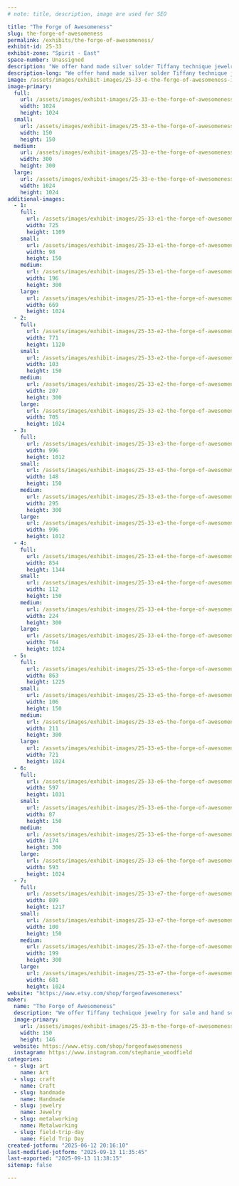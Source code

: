 ```yaml
---
# note: title, description, image are used for SEO

title: "The Forge of Awesomeness"
slug: the-forge-of-awesomeness
permalink: /exhibits/the-forge-of-awesomeness/
exhibit-id: 25-33
exhibit-zone: "Spirit - East"
space-number: Unassigned
description: "We offer hand made silver solder Tiffany technique jewelry and hand sculpted clay jewelry."
description-long: "We offer hand made silver solder Tiffany technique jewelry and hand sculpted clay jewelry with fantasy, nerdy and mythological themes. Examples of our pieces can be found at @theforgeofawesomeness on Instagram"
image: /assets/images/exhibit-images/25-33-e-the-forge-of-awesomeness-inbound3637023792252349959-300x300.jpg
image-primary: 
  full:
    url: /assets/images/exhibit-images/25-33-e-the-forge-of-awesomeness-inbound3637023792252349959-full.jpg
    width: 1024
    height: 1024
  small:
    url: /assets/images/exhibit-images/25-33-e-the-forge-of-awesomeness-inbound3637023792252349959-150x150.jpg
    width: 150
    height: 150
  medium:
    url: /assets/images/exhibit-images/25-33-e-the-forge-of-awesomeness-inbound3637023792252349959-300x300.jpg
    width: 300
    height: 300
  large:
    url: /assets/images/exhibit-images/25-33-e-the-forge-of-awesomeness-inbound3637023792252349959-1024x1024.jpg
    width: 1024
    height: 1024
additional-images: 
  - 1:
    full:
      url: /assets/images/exhibit-images/25-33-e1-the-forge-of-awesomeness-inbound4183773987281827677-full.png
      width: 725
      height: 1109
    small:
      url: /assets/images/exhibit-images/25-33-e1-the-forge-of-awesomeness-inbound4183773987281827677-98x150.png
      width: 98
      height: 150
    medium:
      url: /assets/images/exhibit-images/25-33-e1-the-forge-of-awesomeness-inbound4183773987281827677-196x300.png
      width: 196
      height: 300
    large:
      url: /assets/images/exhibit-images/25-33-e1-the-forge-of-awesomeness-inbound4183773987281827677-669x1024.png
      width: 669
      height: 1024
  - 2:
    full:
      url: /assets/images/exhibit-images/25-33-e2-the-forge-of-awesomeness-inbound4559271433289287120-full.png
      width: 771
      height: 1120
    small:
      url: /assets/images/exhibit-images/25-33-e2-the-forge-of-awesomeness-inbound4559271433289287120-103x150.png
      width: 103
      height: 150
    medium:
      url: /assets/images/exhibit-images/25-33-e2-the-forge-of-awesomeness-inbound4559271433289287120-207x300.png
      width: 207
      height: 300
    large:
      url: /assets/images/exhibit-images/25-33-e2-the-forge-of-awesomeness-inbound4559271433289287120-705x1024.png
      width: 705
      height: 1024
  - 3:
    full:
      url: /assets/images/exhibit-images/25-33-e3-the-forge-of-awesomeness-inbound1205002551381817028-full.png
      width: 996
      height: 1012
    small:
      url: /assets/images/exhibit-images/25-33-e3-the-forge-of-awesomeness-inbound1205002551381817028-148x150.png
      width: 148
      height: 150
    medium:
      url: /assets/images/exhibit-images/25-33-e3-the-forge-of-awesomeness-inbound1205002551381817028-295x300.png
      width: 295
      height: 300
    large:
      url: /assets/images/exhibit-images/25-33-e3-the-forge-of-awesomeness-inbound1205002551381817028-996x1012.png
      width: 996
      height: 1012
  - 4:
    full:
      url: /assets/images/exhibit-images/25-33-e4-the-forge-of-awesomeness-inbound8068618131225075751-full.png
      width: 854
      height: 1144
    small:
      url: /assets/images/exhibit-images/25-33-e4-the-forge-of-awesomeness-inbound8068618131225075751-112x150.png
      width: 112
      height: 150
    medium:
      url: /assets/images/exhibit-images/25-33-e4-the-forge-of-awesomeness-inbound8068618131225075751-224x300.png
      width: 224
      height: 300
    large:
      url: /assets/images/exhibit-images/25-33-e4-the-forge-of-awesomeness-inbound8068618131225075751-764x1024.png
      width: 764
      height: 1024
  - 5:
    full:
      url: /assets/images/exhibit-images/25-33-e5-the-forge-of-awesomeness-inbound2155405377752695202-full.png
      width: 863
      height: 1225
    small:
      url: /assets/images/exhibit-images/25-33-e5-the-forge-of-awesomeness-inbound2155405377752695202-106x150.png
      width: 106
      height: 150
    medium:
      url: /assets/images/exhibit-images/25-33-e5-the-forge-of-awesomeness-inbound2155405377752695202-211x300.png
      width: 211
      height: 300
    large:
      url: /assets/images/exhibit-images/25-33-e5-the-forge-of-awesomeness-inbound2155405377752695202-721x1024.png
      width: 721
      height: 1024
  - 6:
    full:
      url: /assets/images/exhibit-images/25-33-e6-the-forge-of-awesomeness-inbound3407926394662550321-full.png
      width: 597
      height: 1031
    small:
      url: /assets/images/exhibit-images/25-33-e6-the-forge-of-awesomeness-inbound3407926394662550321-87x150.png
      width: 87
      height: 150
    medium:
      url: /assets/images/exhibit-images/25-33-e6-the-forge-of-awesomeness-inbound3407926394662550321-174x300.png
      width: 174
      height: 300
    large:
      url: /assets/images/exhibit-images/25-33-e6-the-forge-of-awesomeness-inbound3407926394662550321-593x1024.png
      width: 593
      height: 1024
  - 7:
    full:
      url: /assets/images/exhibit-images/25-33-e7-the-forge-of-awesomeness-inbound5696615515561593854-full.png
      width: 809
      height: 1217
    small:
      url: /assets/images/exhibit-images/25-33-e7-the-forge-of-awesomeness-inbound5696615515561593854-100x150.png
      width: 100
      height: 150
    medium:
      url: /assets/images/exhibit-images/25-33-e7-the-forge-of-awesomeness-inbound5696615515561593854-199x300.png
      width: 199
      height: 300
    large:
      url: /assets/images/exhibit-images/25-33-e7-the-forge-of-awesomeness-inbound5696615515561593854-681x1024.png
      width: 681
      height: 1024
website: "https://www.etsy.com/shop/forgeofawesomeness"
maker: 
  name: "The Forge of Awesomeness"
  description: "We offer Tiffany technique jewelry for sale and hand sculpted pieces. We would have photo detailing the step to using this old jewelry making technique and suggestions on how to start making your own pieces"
  image-primary:
    url: /assets/images/exhibit-images/25-33-m-the-forge-of-awesomeness-inbound751302621413430673-150x146.png
    width: 150
    height: 146
  website: https://www.etsy.com/shop/forgeofawesomeness
  instagram: https://www.instagram.com/stephanie_woodfield
categories: 
  - slug: art
    name: Art
  - slug: craft
    name: Craft
  - slug: handmade
    name: Handmade
  - slug: jewelry
    name: Jewelry
  - slug: metalworking
    name: Metalworking
  - slug: field-trip-day
    name: Field Trip Day
created-jotform: "2025-06-12 20:16:10"
last-modified-jotform: "2025-09-13 11:35:45"
last-exported: "2025-09-13 11:38:15"
sitemap: false

---
```


